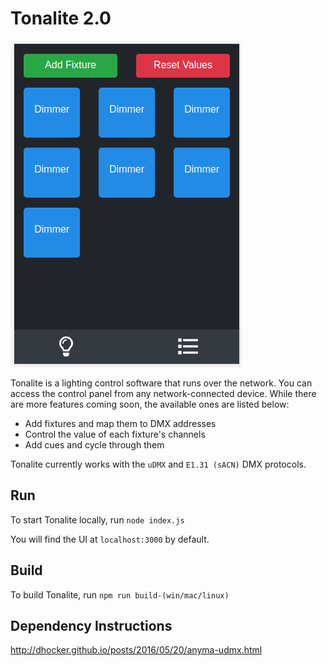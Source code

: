 # Tonalite 2.0

![Tonalite WIP Interface](screenshot.png)

Tonalite is a lighting control software that runs over the network. You can access the control panel from any network-connected device. While there are more features coming soon, the available ones are listed below:

- Add fixtures and map them to DMX addresses
- Control the value of each fixture's channels
- Add cues and cycle through them

Tonalite currently works with the `uDMX` and `E1.31 (sACN)` DMX protocols.

## Run

To start Tonalite locally, run `node index.js`

You will find the UI at `localhost:3000` by default.

## Build

To build Tonalite, run `npm run build-(win/mac/linux)`

## Dependency Instructions

http://dhocker.github.io/posts/2016/05/20/anyma-udmx.html